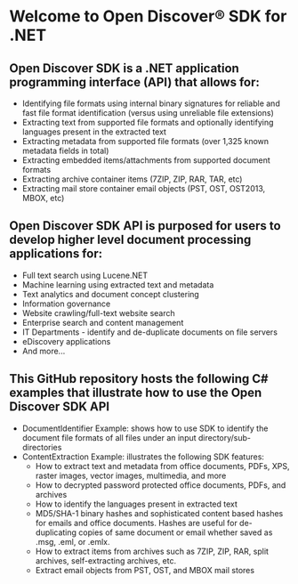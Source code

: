 # Welcome to Open Discover® SDK for .NET
## Open Discover SDK is a .NET application programming interface (API) that allows for:
- Identifying file formats using internal binary signatures for reliable and fast file format identification (versus using unreliable file extensions)
- Extracting text from supported file formats and optionally identifying languages present in the extracted text
- Extracting metadata from supported file formats (over 1,325 known metadata fields in total)
- Extracting embedded items/attachments from supported document formats
- Extracting archive container items (7ZIP, ZIP, RAR, TAR, etc)
- Extracting mail store container email objects (PST, OST, OST2013, MBOX, etc)

## Open Discover SDK API is purposed for users to develop higher level document processing applications for:
- Full text search using Lucene.NET
- Machine learning using extracted text and metadata
- Text analytics and document concept clustering
- Information governance
- Website crawling/full-text website search
- Enterprise search and content management
- IT Departments - identify and de-duplicate documents on file servers
- eDiscovery applications 
- And more...

## This GitHub repository hosts the following C# examples that illustrate how to use the Open Discover SDK API
- DocumentIdentifier Example: shows how to use SDK to identify the document file formats of all files under an input directory/sub-directories
- ContentExtraction Example: illustrates the following SDK features:
   - How to extract text and metadata from office documents, PDFs, XPS, raster images, vector images, multimedia, and more
   - How to decrypted password protected office documents, PDFs, and archives
   - How to identify the languages present in extracted text
   - MD5/SHA-1 binary hashes and sophisticated content based hashes for emails and office documents. Hashes are useful for de-duplicating copies of same document or email whether saved as .msg, .eml, or .emlx.
   - How to extract items from archives such as 7ZIP, ZIP, RAR, split archives, self-extracting archives, etc.
   - Extract email objects from PST, OST, and MBOX mail stores
